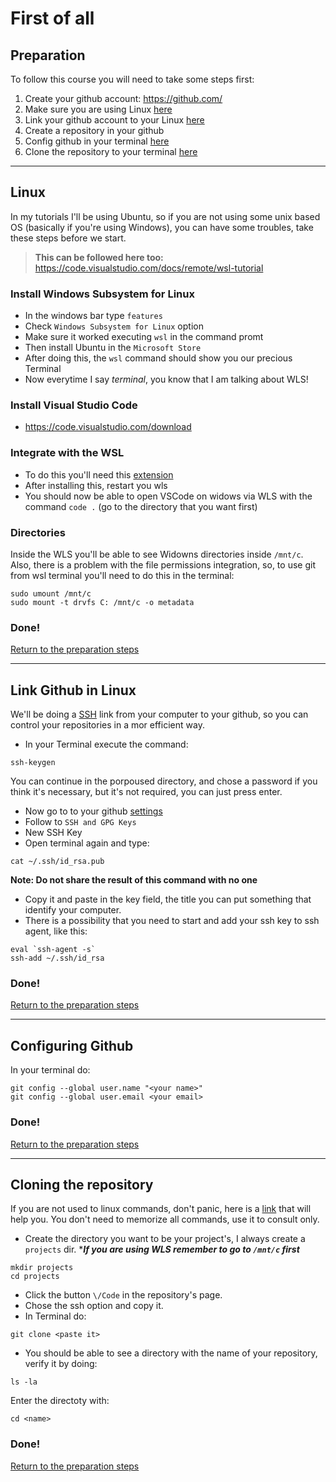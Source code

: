 # First of all

## Preparation <a name="prep"></a>
To follow this course you will need to take some steps first:
1. Create your github account: https://github.com/
2. Make sure you are using Linux [here](#linux)
3. Link your github account to your Linux [here](#ssh)
4. Create a repository in your github
5. Config github in your terminal [here](#config)
6. Clone the repository to your terminal [here](#repo)

---

## Linux 

In my tutorials I'll be using Ubuntu, so if you are not using some unix based OS (basically if you're using Windows), you can have some troubles, take these steps before we start.

>**This can be followed here too:** https://code.visualstudio.com/docs/remote/wsl-tutorial

### Install Windows Subsystem for Linux <a name="linux"></a>

 - In the windows bar type `features`
 - Check `Windows Subsystem for Linux` option
 - Make sure it worked executing `wsl` in the command promt
 - Then install Ubuntu in the `Microsoft Store`
 - After doing this, the `wsl` command should show you our precious Terminal
- Now everytime I say *terminal*, you know that I am talking about WLS!  


### Install Visual Studio Code
- https://code.visualstudio.com/download

### Integrate with the WSL
- To do this you'll need this [extension](https://marketplace.visualstudio.com/items?itemName=ms-vscode-remote.remote-wsl)
- After installing this, restart you wls
- You should now be able to open VSCode on widows via WLS with the command `code .` (go to the directory that you want first)

### Directories
Inside the WLS you'll be able to see Widowns directories inside `/mnt/c`. Also, there is a problem with the file permissions integration, so, to use git from wsl terminal you'll need to do this in the terminal:
```shell 
sudo umount /mnt/c
sudo mount -t drvfs C: /mnt/c -o metadata
```

### Done!

[Return to the preparation steps](#prep)

---

## Link Github in Linux <a name="ssh"></a>
We'll be doing a [SSH](https://en.wikipedia.org/wiki/SSH_(Secure_Shell)) link from your computer to your github, so you can control your repositories in a mor efficient way.

- In your Terminal execute the command: 
```shell 
ssh-keygen
```
You can continue in the porpoused directory, and chose a password if you think it's necessary, but it's not required, you can just press enter.

- Now go to to your github [settings](https://github.com/settings)
- Follow to `SSH and GPG Keys`
- New SSH Key
- Open terminal again and type:
```shell
cat ~/.ssh/id_rsa.pub
```
**Note: Do not share the result of this command with no one**
- Copy it and paste in the key field, the title you can put something that identify your computer.
- There is a possibility that you need to start and add your ssh key to ssh agent, like this:
```shell 
eval `ssh-agent -s`
ssh-add ~/.ssh/id_rsa
```
### Done!

[Return to the preparation steps](#prep)

---

## Configuring Github <a name="config"></a>
In your terminal do:
```shell
git config --global user.name "<your name>"
git config --global user.email <your email>
```

### Done!

[Return to the preparation steps](#prep)

---

## Cloning the repository <a name="repo"></a>
If you are not used to linux commands, don't panic, here is a [link](https://www.hostinger.com/tutorials/linux-commands) that will help you. You don't need to memorize all commands, use it to consult only.

- Create the directory you want to be your project's, I always create a `projects` dir. ****If you are using WLS remember to go to `/mnt/c` first*** 
```shell
mkdir projects
cd projects
``` 
- Click the button `\/Code` in the repository's page.
- Chose the ssh option and copy it.
- In Terminal do:
```shell
git clone <paste it>
```
- You should be able to see a directory with the name of your repository, verify it by doing:
```shell
ls -la
```
Enter the directoty with:
```shell
cd <name>
```
### Done!

[Return to the preparation steps](#prep)

